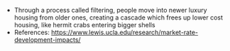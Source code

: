 - Through a process called filtering, people move into newer luxury housing from older ones, creating a cascade which frees up lower cost housing, like hermit crabs entering bigger shells
- References: https://www.lewis.ucla.edu/research/market-rate-development-impacts/
